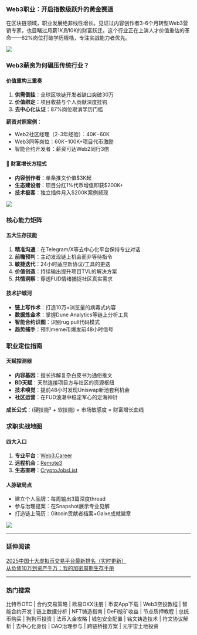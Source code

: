 ### Web3职业：开启指数级跃升的黄金赛道
在区块链领域，职业发展绝非线性增长。见证过内容创作者3-6个月转型Web3营销专家，也目睹过月薪$1K到$10K的财富跃迁。这个行业正在上演人才价值重估的革命——82%岗位打破学历桎梏，专注实战能力者优先。

[![](https://307e939.webp.li/20250418163453838.png)](https://btc8848.com/top-10-exchanges)

### Web3薪资为何碾压传统行业？
#### 价值重构三重奏
1. **供需倒挂**：全球区块链开发者缺口突破30万
2. **价值绑定**：项目收益与个人贡献深度挂钩
3. **去中心化认证**：87%岗位取消学历门槛

**薪资对照案例**：
- Web2社区经理（2-3年经验）：$40K-$60K
- Web3同等岗位：$60K-$100K+项目代币激励
- 智能合约开发者：薪资可达Web2同行3倍

#### 💎 财富增长方程式
- **内容创作者**：单条推文价值$3K起
- **生态建设者**：项目分红1%代币增值即获$200K+
- **技术极客**：独立插件月入$200K案例频现

[![](https://307e939.webp.li/20250418163544397.png)](https://btc8848.com/top-10-exchanges)

### 核心能力矩阵
#### 五大生存技能
1. **精准沟通**：在Telegram/X等去中心化平台保持专业对话
2. **前瞻预判**：主动发现链上机会而非等待指令
3. **敏捷迭代**：24小时适应新协议/工具的更迭
4. **价值创造**：持续输出提升项目TVL的解决方案
5. **共情洞察**：穿透FUD情绪捕捉社区真实需求

#### 技术护城河
- **链上写作术**：打造10万+浏览量的病毒式内容
- **数据炼金术**：掌握Dune Analytics等链上分析工具
- **智能合约识图**：识别rug pull代码模式
- **趋势捕手**：预判meme币爆发前48小时信号

### 职业定位指南
#### 天赋探测器
- **内容基因**：擅长拆解复杂白皮书为通俗推文
- **BD天赋**：天然连接项目方与社区的资源枢纽
- **技术嗅觉**：提前48小时发现Uniswap新池套利机会
- **社区运营**：在FUD浪潮中稳定军心的定海神针

**成长公式**：(硬技能² + 软技能) × 市场敏感度 = 财富增长曲线

### 求职实战地图
#### 四大入口
1. **专业平台**：[Web3.Career](https://web3.career)
2. **远程机会**：[Remote3](https://remote3.co)
3. **生态直聘**：[CryptoJobsList](https://cryptojobslist.com)

#### 人脉破局点
- 建立个人品牌：每周输出3篇深度thread
- 参与治理提案：在Snapshot展示专业见解
- 打造链上简历：Gitcoin贡献者档案+Galxe成就徽章

[![](https://307e939.webp.li/20250418163939850.png)](https://btc8848.com/top-10-exchanges)

---

### 延伸阅读
[2025中国十大虚拟币交易平台最新排名（实时更新）](https://btc8848.com/top-10-exchanges)  
[从负债10万到资产千万：我的加密周期生存手册](https://heiyetouzi.xyz/biquanstory001/)

---

### 热门搜索
比特币OTC | 合约交易策略 | 欧易OKX注册 | 币安App下载 | Web3空投教程 | 智能合约开发 | 链上数据分析 | NFT铸造指南 | DeFi挖矿收益 | 节点质押教程 | 总统币购买 | 狗狗币投资 | 法币入金攻略 | 钱包安全配置 | 铭文铸造技术 | 符文协议解析 | 去中心化身份 | DAO治理参与 | 跨链桥接方案 | 元宇宙土地投资